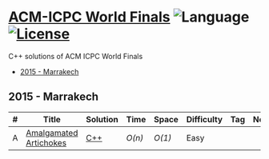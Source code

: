 # [ACM-ICPC World Finals](https://uva.onlinejudge.org/index.php?option=com_onlinejudge&Itemid=8&category=45) ![Language](https://img.shields.io/badge/language-C++%2011-orange.svg) [![License](https://img.shields.io/badge/license-MIT-blue.svg)](./LICENSE.md)

C++ solutions of ACM ICPC World Finals

* [2015 - Marrakech](https://github.com/kamyu104/ACM-ICPC-World-Finals#2015---Marrakech)

## 2015 - Marrakech
| # | Title | Solution | Time | Space | Difficulty | Tag | Note |
|---| ----- | -------- | ---- | ----- | ---------- | --- | ---- |
|A|[Amalgamated Artichokes](https://uva.onlinejudge.org/index.php?option=com_onlinejudge&Itemid=8&category=865&page=show_problem&problem=4782)| [C++](./2015%20-%20Marrakech/UVa1709.cpp)| _O(n)_ | _O(1)_ | Easy | |


